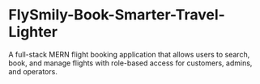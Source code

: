 # FlySmily-Book-Smarter-Travel-Lighter
A full-stack MERN flight booking application that allows users to search, book, and manage flights with role-based access for customers, admins, and operators.
